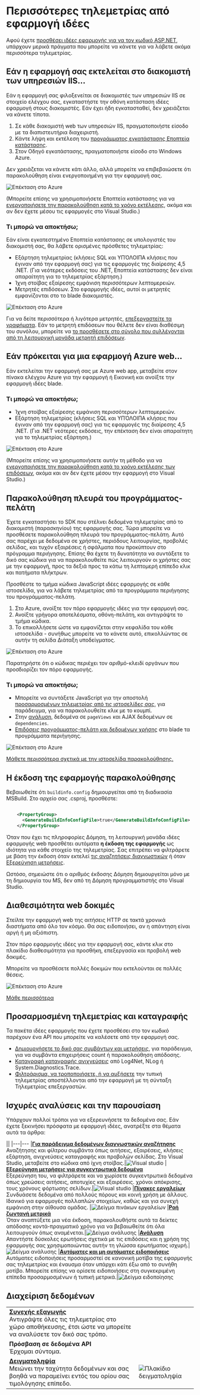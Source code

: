 <properties 
    pageTitle="Αξιοποιήσετε περισσότερο ιδέες εφαρμογή | Microsoft Azure" 
    description="Μετά την γρήγορα αποτελέσματα με την εφαρμογή ιδέες, θα δείτε μια σύνοψη των δυνατοτήτων που μπορείτε να εξερευνήσετε." 
    services="application-insights" 
    documentationCenter=".net"
    authors="alancameronwills" 
    manager="douge"/>

<tags 
    ms.service="application-insights" 
    ms.workload="tbd" 
    ms.tgt_pltfrm="ibiza" 
    ms.devlang="na" 
    ms.topic="article" 
    ms.date="10/27/2016" 
    ms.author="awills"/>

# <a name="more-telemetry-from-application-insights"></a>Περισσότερες τηλεμετρίας από εφαρμογή ιδέες

Αφού έχετε [προσθέσει ιδέες εφαρμογής για να τον κωδικό ASP.NET](app-insights-asp-net.md), υπάρχουν μερικά πράγματα που μπορείτε να κάνετε για να λάβετε ακόμα περισσότερα τηλεμετρίας. 

## <a name="if-your-app-runs-on-your-iis-server-"></a>Εάν η εφαρμογή σας εκτελείται στο διακομιστή των υπηρεσιών IIS...

Εάν η εφαρμογή σας φιλοξενείται σε διακομιστές των υπηρεσιών IIS σε στοιχείο ελέγχου σας, εγκαταστήστε την οθόνη κατάσταση ιδέες εφαρμογή στους διακομιστές. Εάν έχει ήδη εγκατασταθεί, δεν χρειάζεται να κάνετε τίποτα.

1. Σε κάθε διακομιστή web των υπηρεσιών IIS, πραγματοποιήστε είσοδο με τα διαπιστευτήρια διαχειριστή.
2. Κάντε λήψη και εκτέλεση του [προγράμματος εγκατάστασης Εποπτεία κατάστασης](http://go.microsoft.com/fwlink/?LinkId=506648).
3. Στον Οδηγό εγκατάστασης, πραγματοποιήστε είσοδο στο Windows Azure.

Δεν χρειάζεται να κάνετε κάτι άλλο, αλλά μπορείτε να επιβεβαιώσετε ότι παρακολούθηση είναι ενεργοποιημένη για την εφαρμογή σας.

![Επέκταση στο Azure](./media/app-insights-asp-net-more/025.png)

(Μπορείτε επίσης να χρησιμοποιήσετε Εποπτεία κατάστασης για να [ενεργοποιήσετε την παρακολούθηση κατά το χρόνο εκτέλεσης](app-insights-monitor-performance-live-website-now.md), ακόμα και αν δεν έχετε μέσου τις εφαρμογές στο Visual Studio.)

### <a name="what-do-you-get"></a>Τι μπορώ να αποκτήσω;

Εάν είναι εγκατεστημένο Εποπτεία κατάστασης σε υπολογιστές του διακομιστή σας, θα λάβετε ορισμένες πρόσθετες τηλεμετρίας:

* Εξάρτηση τηλεμετρίας (κλήσεις SQL και ΥΠΌΛΟΙΠΑ κλήσεις που έγιναν από την εφαρμογή σας) για τις εφαρμογές της διαίρεσης 4,5 .NET. (Για νεότερες εκδόσεις του .NET, Εποπτεία κατάστασης δεν είναι απαραίτητη για το τηλεμετρίας εξάρτηση.) 
* Ίχνη στοίβας εξαίρεσης εμφάνιση περισσότερων λεπτομερειών.
* Μετρητές επιδόσεων. Στο εφαρμογής ιδέες, αυτοί οι μετρητές εμφανίζονται στο το blade διακομιστές. 

![Επέκταση στο Azure](./media/app-insights-asp-net-more/070.png)

Για να δείτε περισσότερα ή λιγότερα μετρητές, [επεξεργαστείτε τα γραφήματα](app-insights-metrics-explorer.md). Εάν το μετρητή επιδόσεων που θέλετε δεν είναι διαθέσιμη του συνόλου, μπορείτε να [το προσθέσετε στο σύνολο που συλλέγονται από τη λειτουργική μονάδα μετρητή επιδόσεων](app-insights-performance-counters.md).

## <a name="if-its-an-azure-web-app-"></a>Εάν πρόκειται για μια εφαρμογή Azure web...

Εάν εκτελείται την εφαρμογή σας με Azure web app, μεταβείτε στον πίνακα ελέγχου Azure για την εφαρμογή ή Εικονική και ανοίξτε την εφαρμογή ιδέες blade. 

### <a name="what-do-you-get"></a>Τι μπορώ να αποκτήσω;

* Ίχνη στοίβας εξαίρεσης εμφάνιση περισσότερων λεπτομερειών.
* Εξάρτηση τηλεμετρίας (κλήσεις SQL και ΥΠΌΛΟΙΠΑ κλήσεις που έγιναν από την εφαρμογή σας) για τις εφαρμογές της διαίρεσης 4,5 .NET. (Για .NET νεότερες εκδόσεις, την επέκταση δεν είναι απαραίτητη για το τηλεμετρίας εξάρτηση.) 

![Επέκταση στο Azure](./media/app-insights-asp-net-more/080.png)

(Μπορείτε επίσης να χρησιμοποιήσετε αυτήν τη μέθοδο για να [ενεργοποιήσετε την παρακολούθηση κατά το χρόνο εκτέλεσης των επιδόσεων](app-insights-monitor-performance-live-website-now.md), ακόμα και αν δεν έχετε μέσου την εφαρμογή στο Visual Studio.)

## <a name="client-side-monitoring"></a>Παρακολούθηση πλευρά του προγράμματος-πελάτη

Έχετε εγκαταστήσει το SDK που στέλνει δεδομένα τηλεμετρίας από το διακομιστή (παρασκηνίου) της εφαρμογής σας. Τώρα μπορείτε να προσθέσετε παρακολούθηση πλευρά του προγράμματος-πελάτη. Αυτό σας παρέχει με δεδομένα σε χρήστες, περιόδους λειτουργίας, προβολές σελίδας, και τυχόν εξαιρέσεις ή σφάλματα που προκύπτουν στο πρόγραμμα περιήγησης. Επίσης θα έχετε τη δυνατότητα να συντάξετε το δικό σας κώδικα για να παρακολουθείτε πώς λειτουργούν οι χρήστες σας με την εφαρμογή, προς τα δεξιά προς τα κάτω τη λεπτομερή επίπεδο κλικ και πατήματα πλήκτρων.

Προσθέστε το τμήμα κώδικα JavaScript ιδέες εφαρμογής σε κάθε ιστοσελίδα, για να λάβετε τηλεμετρίας από τα προγράμματα περιήγησης του προγράμματος-πελάτη.

1. Στο Azure, ανοίξτε τον πόρο εφαρμογής ιδέες για την εφαρμογή σας.
2. Ανοίξτε γρήγορα αποτελέσματα, οθόνη-πελάτη, και αντιγράψτε το τμήμα κώδικα.
3. Το επικολλήσετε ώστε να εμφανίζεται στην κεφαλίδα του κάθε ιστοσελίδα - συνήθως μπορείτε να το κάνετε αυτό, επικολλώντας σε αυτήν τη σελίδα Διάταξη υποδείγματος.

![Επέκταση στο Azure](./media/app-insights-asp-net-more/100.png)

Παρατηρήστε ότι ο κώδικας περιέχει τον αριθμό-κλειδί οργάνων που προσδιορίζει τον πόρο εφαρμογής.

### <a name="what-do-you-get"></a>Τι μπορώ να αποκτήσω;

* Μπορείτε να συντάξετε JavaScript για την αποστολή [προσαρμοσμένων τηλεμετρίας από τις ιστοσελίδες σας](app-insights-api-custom-events-metrics.md), για παράδειγμα, για να παρακολουθείτε κλικ με το κουμπί.
* Στην [ανάλυση](app-insights-analytics.md), δεδομένα σε `pageViews` και AJAX δεδομένων σε `dependencies`. 
* [Επιδόσεις προγράμματος-πελάτη και δεδομένων χρήσης](app-insights-javascript.md) στο blade τα προγράμματα περιήγησης.

![Επέκταση στο Azure](./media/app-insights-asp-net-more/090.png)


[Μάθετε περισσότερα σχετικά με την ιστοσελίδα παρακολούθησης.](app-insights-web-track-usage.md)



## <a name="track-application-version"></a>Η έκδοση της εφαρμογής παρακολούθησης

Βεβαιωθείτε ότι `buildinfo.config` δημιουργείται από τη διαδικασία MSBuild. Στο αρχείο σας .csproj, προσθέστε:  

```XML

    <PropertyGroup>
      <GenerateBuildInfoConfigFile>true</GenerateBuildInfoConfigFile>    <IncludeServerNameInBuildInfo>true</IncludeServerNameInBuildInfo>
    </PropertyGroup> 
```

Όταν που έχει τις πληροφορίες Δόμηση, τη λειτουργική μονάδα ιδέες εφαρμογής web προσθέτει αυτόματα **η έκδοση της εφαρμογής** ως ιδιότητα για κάθε στοιχείο της τηλεμετρίας. Σας επιτρέπει να φιλτράρετε με βάση την έκδοση όταν εκτελεί [τις αναζητήσεις διαγνωστικών](app-insights-diagnostic-search.md) ή όταν [Εξερεύνηση μετρήσεις](app-insights-metrics-explorer.md). 

Ωστόσο, σημειώστε ότι ο αριθμός έκδοσης Δόμηση δημιουργείται μόνο με τη δημιουργία του MS, δεν από τη Δόμηση προγραμματιστής στο Visual Studio.


## <a name="availability-web-tests"></a>Διαθεσιμότητα web δοκιμές

Στείλτε την εφαρμογή web της αιτήσεις HTTP σε τακτά χρονικά διαστήματα από όλο τον κόσμο. Θα σας ειδοποιήσει, αν η απάντηση είναι αργή ή μη αξιόπιστη.

Στον πόρο εφαρμογής ιδέες για την εφαρμογή σας, κάντε κλικ στο πλακίδιο διαθεσιμότητα για προσθήκη, επεξεργασία και προβολή web δοκιμές.

Μπορείτε να προσθέσετε πολλές δοκιμών που εκτελούνται σε πολλές θέσεις.

![Επέκταση στο Azure](./media/app-insights-asp-net-more/110.png)

[Μάθε περισσότερα](app-insights-monitor-web-app-availability.md)

## <a name="custom-telemetry-and-logging"></a>Προσαρμοσμένη τηλεμετρίας και καταγραφής

Τα πακέτα ιδέες εφαρμογής που έχετε προσθέσει στο τον κωδικό παρέχουν ένα API που μπορείτε να καλέσετε από την εφαρμογή σας.

* [Δημιουργήσετε το δικό σας συμβάντων και μετρήσεις](app-insights-api-custom-events-metrics.md), για παράδειγμα, για να συμβάντα επιχειρήσεις count ή παρακολούθηση απόδοσης.
* [Καταγραφή καταγραφής ανιχνεύσεις](app-insights-asp-net-trace-logs.md) από Log4Net, NLog ή System.Diagnostics.Trace.
* [Φιλτράρισμα, να τροποποιήσετε, ή να αυξήσετε](app-insights-api-filtering-sampling.md) την τυπική τηλεμετρίας αποστέλλονται από την εφαρμογή με τη σύνταξη Τηλεμετρίας επεξεργαστών. 


## <a name="powerful-analysis-and-presentation"></a>Ισχυρές αναλύσεις και την παρουσίαση

Υπάρχουν πολλοί τρόποι για να εξερευνήσετε τα δεδομένα σας. Εάν έχετε ξεκινήσει πρόσφατα με εφαρμογή ιδέες, ανατρέξτε στα θέματα αυτά τα άρθρα:

||
|---|---
|[**Για παράδειγμα δεδομένων διαγνωστικών αναζήτησης**](app-insights-visual-studio.md)<br/>Αναζήτησης και φίλτρου συμβάντα όπως αιτήσεις, εξαιρέσεις, κλήσεις εξάρτηση, ανιχνεύσεις καταγραφής και προβολών σελίδας. Στο Visual Studio, μεταβείτε στο κώδικα από ίχνη στοίβας.|![Visual studio](./media/app-insights-asp-net-more/61.png)
|[**Εξερεύνηση μετρήσεις για συγκεντρωτικά δεδομένα**](app-insights-metrics-explorer.md)<br/>Εξερεύνηση του, να φιλτράρετε και να χωρίσετε συγκεντρωτικά δεδομένα όπως χρεώσεις αιτήσεις, αποτυχίες και εξαιρέσεις. χρόνοι απόκρισης, τους χρόνους φόρτωσης σελίδων.|![Visual studio](./media/app-insights-asp-net-more/060.png)
|[**Πίνακες εργαλείων**](app-insights-dashboards.md#dashboards)<br/>Συνδυάσετε δεδομένα από πολλούς πόρους και κοινή χρήση με άλλους. Ιδανικό για εφαρμογές πολλαπλών στοιχείων, καθώς και για συνεχή εμφάνιση στην αίθουσα ομάδας.  |![Δείγμα πινάκων εργαλείων](./media/app-insights-asp-net-more/62.png)
|[**Ροή ζωντανή μετρικά**](app-insights-metrics-explorer.md#live-metrics-stream)<br/>Όταν αναπτύξετε μια νέα έκδοση, παρακολουθήστε αυτά τα δείκτες απόδοσης κοντά-πραγματικό χρόνο για να βεβαιωθείτε ότι όλα λειτουργούν όπως αναμένεται.|![Δείγμα ανάλυσης](./media/app-insights-asp-net-more/050.png)
|[**Ανάλυση**](app-insights-analytics.md)<br/>Απαντήστε δύσκολες ερωτήσεις σχετικά με τις επιδόσεις και η χρήση της εφαρμογής σας χρησιμοποιώντας αυτήν τη γλώσσα ερωτήματος ισχυρή.|![Δείγμα ανάλυσης](./media/app-insights-asp-net-more/010.png)
|[**Αυτόματες και μη αυτόματες ειδοποιήσεις**](app-insights-alerts.md)<br/>Αυτόματες ειδοποιήσεις προσαρμοστεί σε κανονική μοτίβα της εφαρμογής σας τηλεμετρίας και έναυσμα όταν υπάρχει κάτι έξω από το συνήθη μοτίβο. Μπορείτε επίσης να ορίσετε ειδοποιήσεις στη συγκεκριμένη επίπεδα προσαρμοσμένων ή τυπική μετρικά.|![Δείγμα ειδοποίησης](./media/app-insights-asp-net-more/020.png)

## <a name="data-management"></a>Διαχείριση δεδομένων

|||
|---|---|
|[**Συνεχής εξαγωγής**](app-insights-export-telemetry.md)<br/>Αντιγράψτε όλες τις τηλεμετρίας στο χώρο αποθήκευσης, έτσι ώστε να μπορείτε να αναλύσετε τον δικό σας τρόπο.|
|**Πρόσβαση σε δεδομένα API**<br/>Έρχομαι σύντομα.|
|[**Δειγματοληψία**](app-insights-sampling.md)<br/>Μειώνει την ταχύτητα δεδομένων και σας βοηθά να παραμείνει εντός του ορίου σας τιμολόγησης επίπεδο.|![Πλακίδιο δειγματοληψία](./media/app-insights-asp-net-more/030.png)